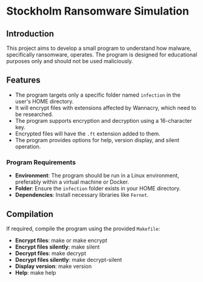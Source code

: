 # Stockholm Ransomware Simulation

## Introduction

This project aims to develop a small program to understand how malware, specifically ransomware, operates. The program is designed for educational purposes only and should not be used maliciously.

## Features

- The program targets only a specific folder named `infection` in the user's HOME directory.
- It will encrypt files with extensions affected by Wannacry, which need to be researched.
- The program supports encryption and decryption using a 16-character key.
- Encrypted files will have the `.ft` extension added to them.
- The program provides options for help, version display, and silent operation.

### Program Requirements

- **Environment**: The program should be run in a Linux environment, preferably within a virtual machine or Docker.
- **Folder**: Ensure the `infection` folder exists in your HOME directory.
- **Dependencies**: Install necessary libraries like `Fernet`.

## Compilation

If required, compile the program using the provided `Makefile`:

- **Encrypt files**: make or make encrypt
- **Encrypt files silently**: make silent
- **Decrypt files**: make decrypt
- **Decrypt files silently**: make decrypt-silent
- **Display version**: make version
- **Help**: make help

